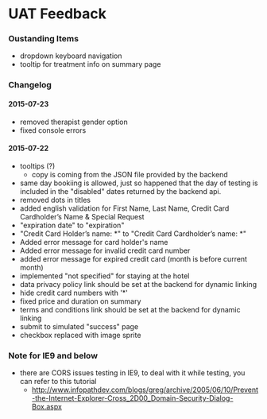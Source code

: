 # UAT Feedback

### Oustanding Items

- dropdown keyboard navigation
- tooltip for treatment info on summary page

### Changelog 

#### 2015-07-23

- removed therapist gender option
- fixed console errors

#### 2015-07-22

- tooltips (?) 
    - copy is coming from the JSON file provided by the backend
- same day bookiing is allowed, just so happened that the day of testing is included in the "disabled" dates returned by the backend api.
- removed dots in titles
- added english validation for First Name, Last Name, Credit Card Cardholder’s Name & Special Request 
- "expiration date" to "expiration"
- "Credit Card Holder’s name: *" to "Credit Card Cardholder’s name: *"
- Added error message for card holder's name
- Added error message for invalid credit card number
- added error message for expired credit card (month is before current month)
- implemented "not specified" for staying at the hotel
- data privacy policy link should be set at the backend for dynamic linking
- hide credit card numbers with '*'
- fixed price and duration on summary
- terms and conditions link should be set at the backend for dynamic linking
- submit to simulated "success" page
- checkbox replaced with image sprite

### Note for IE9 and below

- there are CORS issues testing in IE9, to deal with it while testing, you can refer to this tutorial
  - http://www.infopathdev.com/blogs/greg/archive/2005/06/10/Prevent-the-Internet-Explorer-Cross_2D00_Domain-Security-Dialog-Box.aspx
